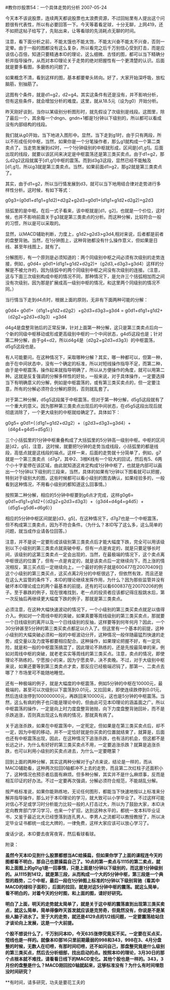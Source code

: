 #教你炒股票54：一个具体走势的分析
2007-05-24

 
今天本不该说股票，连续两天都说股票也太浪费资源，不过回帖里有人提出这个问题很有代表性，所以有必要回答一下。今天等着看足球，十分无聊，上网419，还不如把这帖子给写了，先贴出来，让等看球的先消耗点无聊的时间。
 

 


注意，看下面分析之前，不能太饿也不能太饱，不能太兴奋不能太不兴奋，否则一定晕。由于一般的图都没有这么复杂，所以看完之后千万别信心受到打击，而是应该信心百倍，知道只要精通本ID的理论，这么细微、古怪的图，都可以当下精确分析并指导操作，从而对本ID理论关于走势的绝对把握性有一个更清楚的认识。后面就是要多看图，多磨练的问题了。


 


如果概念不清，看到这样的图，基本都要晕头转向。好了，大家开始深呼吸，放松脑筋，别抽筋了。


 


 



 


这图有个条件，就是d1=g2，d2=g4。其实这条件有还是没有，并不影响分析，但有这些条件，就会增加分析的难度。这里，就从18.5元（设为g0）开始分析。


 


昨天刚好谈到，当你以某级别分析图形时，就先假设了次级别是线段。这图里，除了最后一个，其余每一个dngn、gndn+1都是1分钟以下级别的，所以都可以看成没有内部结构的线段。


 


我们就从g0开始，当下地进入图形中。显然，当下走到g1时，由于只有两段，所以不形成任何中枢，当然，如果你是一个分笔操作者，那么g1就构成一个第二类卖点了。当走势发展到d2时，一个1分钟级别的中枢就形成，区间是[d1,g1]。后面出现的线段，就要以该区间来决定是中枢震荡还是第三类买卖点。由于d1=g2，那么d2g2这段就属于[d1,g1]中枢的震荡。而到d3g3这段，显然已经不能触及[d1,g1]，所以g3就是第三类卖点。当然，如果前面d1>g2，那g2就是第三类卖点了。


 


其实，由于d1=g2，所以当行情发展到d3，就可以当下地用结合律对走势进行多样性分析。这时候，有如下等式：


 


 g0g3=(g0d1+d1g1+g1d2)+d2g2+g2d3=g0d1+(d1g1+g1d2+d2g2)+g2d3


 


括弧里的是中枢。在后一式子看来，该中枢就是[d1，g2]，也就是一个价位，这时候，也并不影响前面关于g3就是第三类卖点的分析。而这种分解，比较符合一般的习惯，所以是可以采取的。


 


显然，以MACD辅助判断，力度上，g1d2>g2d3>g3d4,相对来说，后者都是前者的盘整背驰。当然，在1分钟图上，这种背驰都没有什么操作意义，但如果是日线、甚至年线图上，就有了。


 


分解图形，有一个原则是必须知道的：两个同级别中枢之间必须有次级别的走势连接，例如，g0d4=
g0d1+(d1g1+g1d2+d2g2)+（g2d3,+d3g3+g3d4）这样的分解是不被允许的，因为括弧中的两个同级别中枢之间没有次级别的连接。（注意，这与下面三次级别构成中枢的情况不同，那种情况下，是允许三个括弧相加而之间没有次级别，因为那是扩展成高一级别中枢的情况，和这里两个同级别的情况不同。）


 


当行情当下走到d4点时，根据上面的原则，无非有下面两种可能的分解：


 


g0d4= g0d1+（d1g1+g1d2+d2g2）+g2d3+d3g3+g3d4 = g0d1+d1g1+g1d2+（d2g2+g2d3+d3g3）+g3d4


 


d4g4是盘整背驰后的正常反弹，针对上面第一种分解，这只是第三类卖点后向一个新的同级中枢移动或形成更高级别中枢的一个中间状态，g4d5这段也是；针对第二种分解，由于g4=d2，所以d4g4是（d2g2+g2d3+d3g3）的中枢震荡，d5g5这段也是。


 


有人可能要问，在这种情况下，采取哪种分解？其实，哪一种都可以，但第一种，由于在中间状态中，没有一个确定的标准，所以对短线操作指导不足，而第二种，由于是中枢震荡，操作起来就指导明确了，所以从方便操作的角度，就可以用第二种。这就是反复强调的分解多样性的好处，一般来说，对于具体操作，一定要选择当下有明确意义的分解，例如是中枢震荡的，或有第三类买卖点的，但一定要注意，所有的分解必须符合分解的原则，否则就乱套了。


 


对于第二种分解，d5g5这段属于中枢震荡，但对于第一种分解，d5g5这段就有了一个重大的意义。因为那种第三类卖点出现后的中间状态，在d5g5这段出现后就彻底消除了，一个更大级别的中枢就给确定了。具体如下：


 


g0g5= g0d1+{（d1g1+g1d2+d2g2）+（g2d3+d3g3+g3d4）+（d4g4+g4d5+d5g5）}


 


三个小括弧里的1分钟中枢重叠构成了大括弧里的5分钟高一级别中枢。中枢的区间是[d2，g5]，注意，这时候，就要把1分钟的走势当成线段，小括弧里的都是线段，高低点就是这线段的端点。这样一来，后面的走势就十分简单了，例如，g7就是一个第三类卖点（d7g7，其中2、3根K线有一个较大的回试，然后有5、6两个小十字星停在该区域，由此就知道这肯定构成1分钟中枢了，也就是内部可以画出一个1分钟以下级别的三段来，当然，具体的如果有1分钟以下图看就可以把握，特别对于级别大的图，这些时候都可以看小级别的图去确认，如果经验多的，一般看到这种情况，不用看小级别的都知道这么回事情。）


 


按照第二种分解，相应的5分钟中枢要到g6点才完成，这样g0g6=
g0d1+d1g1+g1d2+{（d2g2+g2d3+d3g3）+（g3d4+d4g4+g4d5）+（d5g5+g5d6+d6g6）}


相应的5分钟中枢区间就是[d3，g5]，在这种情况下，d7g7也是一个中枢震荡，但不构成第三类卖点，因为不符合条件。（为什么？本ID写了这么多，这么简单的问题，就当成作业请各位回答。）


 


注意，并不是说一定要形成该级别第三类卖点后才能大幅度下跌，完全可以用该级别以下小级别的第三类卖点就突破中枢，但有一点是肯定的，就是只要足够长时间，该级别的这第三类卖点一定会出现的，当然，在最极端的情况下，这个卖点离中枢很远的位置了，但有一点是肯定的，就是该卖点后一定继续向下。而上涨的情况相反，第三买点后一定继续向上，一个最好的例子就是600477在20070409日这个小级别的第三类买点，这买点离2月分的中枢很远了，但依然有效，而且还是在这么大监管的条件下，本ID的理论继续发挥作用，为什么？因为那些监管并没有破坏本ID理论成立的两个最基本的前提。还有的可以看600837在20070206的例子。至于暴跌的例子，现在很难找到，老一点的投资者应该都记得庄股跳水后，第一次反抽后再继续更大幅度下跌的例子，那就是第三类卖点。


 


必须注意，在这种大幅快速波动的情况下，一个小级别的第三类买卖点就足以值得介入。例如对一个周线中枢的突破，如果真要等周线级别的第三类买卖点，那就要一个日线级别的离开以及一个日线级别的反抽，这样要等到何年何月？因此，一个30分钟甚至5分钟的第三类买卖点都足以介入了。但这里有一个基本的前提，这种小级别的大幅突破必须和一般的中枢波动分开，这种情况一般伴随最猛烈快速的走势，成交量以及力度等都要相应配合。这种操作，如果理论把握不好，有一定风险，就是和一般的中枢震荡搞混了，因此理论不熟练的，还是先按最简单的来，例如对周线中枢的突破，就老老实实等周线的第三类买点。注意，卖点的情况，即使理论不熟练的，宁愿按小的来，因为宁愿卖早，决不卖晚。不过，对于大级别中枢来说，如果还要等到第三类卖点才卖，那反应已经极端迟钝了，那第一、二卖点去哪了？市场里可不能随地睡觉。


 


还有一种极端的例子，就是大幅度的中枢震荡，例如5分钟的中枢在10000元，最极端的，甚至可以次级别以下震荡到0.01元，又拉回来，即使连续跌停到0.01元，然后连续涨停到100000000元，再跌回来10000元，这也是5分钟的中枢震荡。当然，这么有病的例子也只能是理论中的，但由此可见本ID理论的涵盖面之广。所以中枢震荡的操作，一定是向上时力度盘整背驰抛，向下力度盘整背驰回补，而不是杀跌追涨，否则真出现这么有病的情况，那就真有病了。


 


关于追涨杀跌，如果在中枢震荡中，一定死定。但如果是在第三类买卖点后，却不一定，因为中枢的移动，并不一定恰好就是你买卖的位置就结束了，就算是，后面也还有中枢震荡出现，因此，在这种情况下追涨杀跌，也有活的机会，但这都不是长远之计，为什么有好好的第三类买卖点不用，一定要追涨杀跌？就算是追涨杀跌，也可以利用小级别的买卖点进去，为什么一定要瞎蒙？


 


回到上面的两种分解，其实这两种分解对于g7点来说，结论是一样的，而从MACD辅助看，这种两次拉回0轴都冲不上去的走势，而且第二次红柱子还面积小了，这种情况也预示者后面有麻烦。但多种分解，其实并不是什么麻烦事，反而是相互印证的好办法。不过一定要再次强调，分解必须符合规范，不能胡乱分解。


 


按严格标准说，如果你能熟练地，无论任何图形，都能当下快速地按以上标准来分解并指导操作，那么对于本ID理论的学习，就大致可以小学毕业了。不过这样可能对信心不足或学习时分析能力比较一般的人打击过大，所以为了鼓励大家，本ID决定向教育部门学习学习，也来一个扩招，达到这种水平的，都统一发本科毕业证书，又鉴于最近北大已经堕落到连孔男人、李男人之流都可以教授教授了，所以决定毕业证书都统一成北大牌的，一律免费，这样大家应该可以放心学习了。


 


废话少说，本ID要去夜宵夜宵，然后看球看球。
 

 

 
附录：
 
**虽然今天本ID见到什么股票都想当AC给揍扁，但如果你学了上面的课程连今天的图都看不明白，那自己也要揍扁自己了。10点的第一卖点与1115的第二卖点，就和上面图上的g0\g1是一回事情，只是上面是1分钟以下级别的，而这是1分钟级别的。从1115到1412，就是第三段，从而构成一个大的5分钟中枢，第三段是一个典型的趋势，二个中枢，最后一段在1分钟图上标准的1分钟以下级别背驰（看其中MACD的绿柱子面积），后面的拉回，就是对这5分钟中枢的震荡。就这么简单，看不明白的，对着今天的分时图，和上面的图，请好好研究。**
 
**明白了上面，明天的走势就太简单了，就是关于这中枢的震荡直到出现第三类买卖点，就这么简单，简单得像昨天首发就应该是克劳奇，但竟然没有，你说是不是某些人脑子进水了。至于大的走势，就还是4129点的1/2线问题，一定要震荡给站住才谈论向上发展，这是一个大前提。**
 
**个股不想说什么了，千万别问本ID，今天635涨停究竟买不买。一定要在买点买，短线也是一样的。就像本ID那16只里前期最弱的998和343，998在3、4月分盘整的时候，无数人在叨唠，有那时间叨唠，还不如问自己，那盘整究竟是什么级别的第三类买点，然后去分析细部，找出启动的点。按照本ID的理论，3月30日的那个点根本就不难找，请看看日线下的MACD变化。其他个股也是一样的。343，3月份的盘整是什么？MACD刚回拉0轴就起来，这够标准没有？为什么有时间埋怨没时间研究？**
 
**有时间，请多研究，功夫是要花工夫的